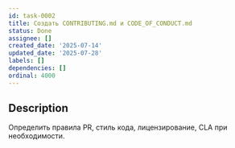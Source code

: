 ```yaml
---
id: task-0002
title: Создать CONTRIBUTING.md и CODE_OF_CONDUCT.md
status: Done
assignee: []
created_date: '2025-07-14'
updated_date: '2025-07-28'
labels: []
dependencies: []
ordinal: 4000
---
```


## Description

Определить правила PR, стиль кода, лицензирование, CLA при необходимости.
